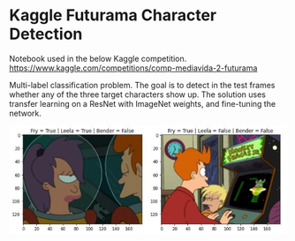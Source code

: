 # Kaggle Futurama Character Detection

Notebook used in the below Kaggle competition.
https://www.kaggle.com/competitions/comp-mediavida-2-futurama

Multi-label classification problem.
The goal is to detect in the test frames whether any of the three target characters show up.
The solution uses transfer learning on a ResNet with ImageNet weights, and fine-tuning the network.

![alt text](./img_example.jpeg)
